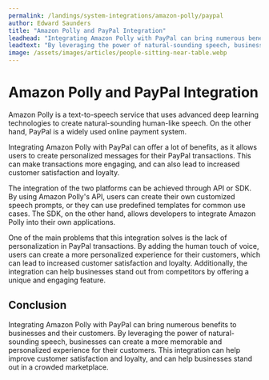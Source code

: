 ```yaml
---
permalink: /landings/system-integrations/amazon-polly/paypal
author: Edward Saunders
title: "Amazon Polly and PayPal Integration"
leadhead: "Integrating Amazon Polly with PayPal can bring numerous benefits to businesses and their customers"
leadtext: "By leveraging the power of natural-sounding speech, businesses can create a more memorable and personalized experience for their customers. This integration can help improve customer satisfaction and loyalty, and can help businesses stand out in a crowded marketplace."
image: /assets/images/articles/people-sitting-near-table.webp
---
```

<div class="arttext">
<h1>Amazon Polly and PayPal Integration</h1>

<p>Amazon Polly is a text-to-speech service that uses advanced deep learning technologies to create natural-sounding human-like speech. On the other hand, PayPal is a widely used online payment system.</p>

<p>Integrating Amazon Polly with PayPal can offer a lot of benefits, as it allows users to create personalized messages for their PayPal transactions. This can make transactions more engaging, and can also lead to increased customer satisfaction and loyalty.</p>

<p>The integration of the two platforms can be achieved through API or SDK. By using Amazon Polly's API, users can create their own customized speech prompts, or they can use predefined templates for common use cases. The SDK, on the other hand, allows developers to integrate Amazon Polly into their own applications. </p>

<p>One of the main problems that this integration solves is the lack of personalization in PayPal transactions. By adding the human touch of voice, users can create a more personalized experience for their customers, which can lead to increased customer satisfaction and loyalty. Additionally, the integration can help businesses stand out from competitors by offering a unique and engaging feature.</p>

<h2>Conclusion</h2>

<p>Integrating Amazon Polly with PayPal can bring numerous benefits to businesses and their customers. By leveraging the power of natural-sounding speech, businesses can create a more memorable and personalized experience for their customers. This integration can help improve customer satisfaction and loyalty, and can help businesses stand out in a crowded marketplace.</p>

</div>